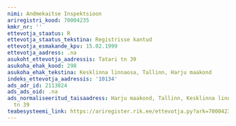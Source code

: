 ```yaml
---
nimi: Andmekaitse Inspektsioon
ariregistri_kood: 70004235
kmkr_nr: ''
ettevotja_staatus: R
ettevotja_staatus_tekstina: Registrisse kantud
ettevotja_esmakande_kpv: 15.02.1999
ettevotja_aadress: .na
asukoht_ettevotja_aadressis: Tatari tn 39
asukoha_ehak_kood: 298
asukoha_ehak_tekstina: Kesklinna linnaosa, Tallinn, Harju maakond
indeks_ettevotja_aadressis: '10134'
ads_adr_id: 2113024
ads_ads_oid: .na
ads_normaliseeritud_taisaadress: Harju maakond, Tallinn, Kesklinna linnaosa, Tatari
  tn 39
teabesysteemi_link: https://ariregister.rik.ee/ettevotja.py?ark=70004235&ref=rekvisiidid
---
```

